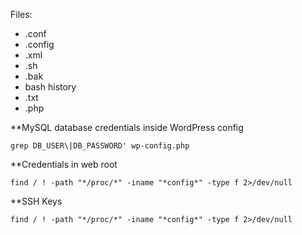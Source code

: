Files:
- .conf
- .config
- .xml
- .sh
- .bak
- bash history
- .txt
- .php

**MySQL database credentials inside WordPress config
```shell-session
grep DB_USER\|DB_PASSWORD' wp-config.php
```

**Credentials in web root
```shell-session
find / ! -path "*/proc/*" -iname "*config*" -type f 2>/dev/null
```

**SSH Keys
```shell-session
find / ! -path "*/proc/*" -iname "*config*" -type f 2>/dev/null
```

